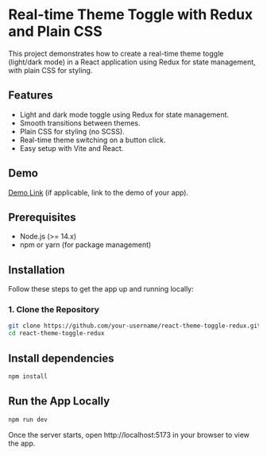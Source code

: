 # Real-time Theme Toggle with Redux and Plain CSS

This project demonstrates how to create a real-time theme toggle (light/dark mode) in a React application using Redux for state management, with plain CSS for styling.

## Features

- Light and dark mode toggle using Redux for state management.
- Smooth transitions between themes.
- Plain CSS for styling (no SCSS).
- Real-time theme switching on a button click.
- Easy setup with Vite and React.

## Demo

[Demo Link](https://my-theme-app-eight.vercel.app/) (if applicable, link to the demo of your app).

## Prerequisites

- Node.js (>= 14.x)
- npm or yarn (for package management)

## Installation

Follow these steps to get the app up and running locally:

### 1. Clone the Repository

```bash
git clone https://github.com/your-username/react-theme-toggle-redux.git
cd react-theme-toggle-redux
```

## Install dependencies

```bash
npm install
```

## Run the App Locally

```bash
npm run dev
```
Once the server starts, open http://localhost:5173 in your browser to view the app.
